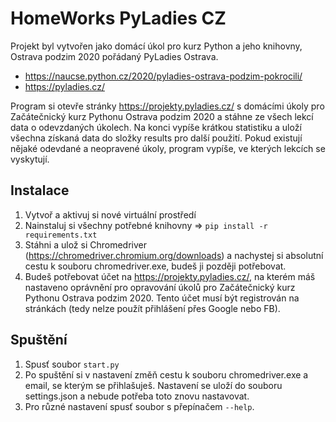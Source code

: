 # HomeWorks PyLadies CZ

Projekt byl vytvořen jako domácí úkol pro kurz Python a jeho knihovny, Ostrava podzim 2020 pořádaný PyLadies Ostrava.

* https://naucse.python.cz/2020/pyladies-ostrava-podzim-pokrocili/
* https://pyladies.cz/

Program si otevře stránky https://projekty.pyladies.cz/ s domácími úkoly pro Začátečnický kurz Pythonu Ostrava podzim 2020 a stáhne ze všech lekcí data o odevzdaných úkolech. Na konci vypíše krátkou statistiku a uloží všechna získaná data do složky results pro další použití. Pokud existují nějaké odevdané a neopravené úkoly, program vypíše, ve kterých lekcích se vyskytují.


## Instalace

1. Vytvoř a aktivuj si nové virtuální prostředí
1. Nainstaluj si všechny potřebné knihovny => `pip install -r requirements.txt`
1. Stáhni a ulož si Chromedriver (https://chromedriver.chromium.org/downloads) a nachystej si absolutní cestu k souboru chromedriver.exe, budeš ji později potřebovat.
1. Budeš potřebovat účet na https://projekty.pyladies.cz/, na kterém máš nastaveno oprávnění pro opravování úkolů pro Začátečnický kurz Pythonu Ostrava podzim 2020. Tento účet musí být registrován na stránkách (tedy nelze použít přihlášení přes Google nebo FB).

## Spuštění
1. Spusť soubor `start.py`
1. Po spuštění si v nastavení změň cestu k souboru chromedriver.exe a email, se kterým se přihlašuješ. Nastavení se uloží do souboru settings.json a nebude potřeba toto znovu nastavovat.
1. Pro různé nastavení spusť soubor s přepínačem `--help`.
